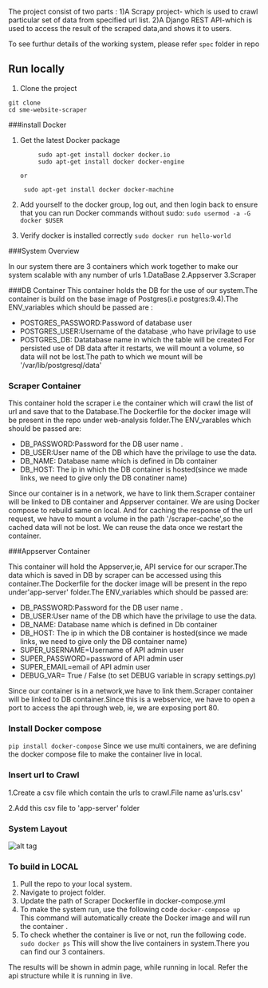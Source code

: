 The project consist of two parts :
1)A Scrapy project- which is used to crawl particular set of data from specified url list.
2)A Django REST API-which is used to access the result of the scraped data,and shows it to users.

To see furthur details of the working system, please refer ``` spec ``` folder in repo

## Run locally

1. Clone the project

```
git clone 
cd sme-website-scraper
```

###install Docker
1. Get the latest Docker package

   ```    
        sudo apt-get install docker docker.io
        sudo apt-get install docker docker-engine 
   ```
       or

      ```  sudo apt-get install docker docker-machine ```
2. Add yourself to the docker group, log out, and then login back to ensure that you can run Docker commands without sudo:
 	``` sudo usermod -a -G docker $USER ```

3. Verify docker is installed correctly
      ``` sudo docker run hello-world ```

###System Overview

In our system there are 3 containers which work together to make our system scalable with any number of urls
1.DataBase
2.Appserver
3.Scraper


###DB Container 
This container holds the DB for the use of our system.The container is build on the base image of Postgres(i.e postgres:9.4).The ENV_variables which should be passed are :
- POSTGRES_PASSWORD:Password of database user
- POSTGRES_USER:Username of the database ,who have privilage to use
- POSTGRES_DB: Datatabase name in which the table will be created
For persisted use of DB data after it restarts, we will mount a volume, so data will not be lost.The path to which we mount will be '/var/lib/postgresql/data'

### Scraper Container 
 This container hold the scraper i.e the container which will crawl the list of url and save that to the Database.The Dockerfile for the docker image will be present in the repo under web-analysis folder.The ENV_varables which should be passed are:
- DB_PASSWORD:Password for the DB user name .
- DB_USER:User name of the DB which have the privilage to use the data.
- DB_NAME: Database name which is defined in Db container
- DB_HOST: The ip in which the DB container is hosted(since we made links, we need to give only the DB conatiner name)

Since our container is in a network, we have to link them.Scraper container will be linked to DB container and Appserver container. We are using Docker compose to rebuild same on local. And for caching the response of the url request, we have to mount a volume in the path '/scraper-cache',so the cached data will not be lost. We can reuse the data once we restart the container.

###Appserver Container 

This container will hold the Appserver,ie, API service for our scraper.The data which is saved in DB by scraper can be accessed using this container.The Dockerfile for the docker image will be present in the repo under'app-server' folder.The ENV_variables  which should be passed are:

- DB_PASSWORD:Password for the DB user name .
- DB_USER:User name of the DB which have the privilage to use the data.
- DB_NAME: Database name which is defined in Db container
- DB_HOST: The ip in which the DB container is hosted(since we made links, we need to give only the DB container name)
- SUPER_USERNAME=Username of API admin user
- SUPER_PASSWORD=password of API admin user
- SUPER_EMAIL=email of API admin user
- DEBUG_VAR= True / False (to set DEBUG variable in scrapy settings.py)

Since our container is in a network,we have to link them.Scraper container will be linked to DB container.Since this is a webservice, we have to open a port to access the api through web, ie, we are exposing port 80.

### Install Docker compose

``` pip install docker-compose ```
 Since we use multi containers, we are defining the docker compose file to make the container live in local.


### Insert url to Crawl
1.Create a csv file which contain the urls to crawl.File name as'urls.csv' 

2.Add this csv file to 'app-server' folder

### System Layout

![alt tag](https://raw.githubusercontent.com/sayonetech/automated-scraper/master/specs/SYSTEM-ARCHITECTUER.png)

### To build in LOCAL

1. Pull the repo to your local system.
2. Navigate to project folder. 
3. Update the path of Scraper Dockerfile in docker-compose.yml
4. To make the system run, use the following code 
   ```docker-compose up ```
    This command will automatically create the Docker image and will run the container .
5. To check whether the container is live or not, run the following code.
   ``` sudo docker ps ```
    This will show the live containers in system.There you can find our 3 containers.

The results will be shown in admin page, while running in local. Refer the api structure while it is running in live. 

